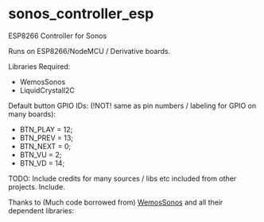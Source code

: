 # sonos_controller_esp
ESP8266 Controller for Sonos

Runs on ESP8266/NodeMCU / Derivative boards.

Libraries Required:
*   WemosSonos
*   LiquidCrystalI2C

Default button GPIO IDs: (!NOT! same as pin numbers / labeling for GPIO on many boards):
*   BTN_PLAY = 12;
*   BTN_PREV = 13;
*   BTN_NEXT = 0;
*   BTN_VU = 2;
*   BTN_VD = 14;

<TODO> TODO: Include credits for many sources / libs etc included from other projects. Include.


Thanks to (Much code borrowed from) [WemosSonos](https://github.com/bopeterson/WemosSonos) and all their dependent libraries:
